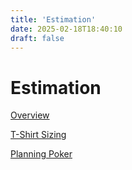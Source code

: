 ```yaml
---
title: 'Estimation'
date: 2025-02-18T18:40:10
draft: false
---
```


# Estimation

[Overview](./overview/)

[T-Shirt Sizing](./t-shirt-sizing/)

[Planning Poker](./planning-poker/)
